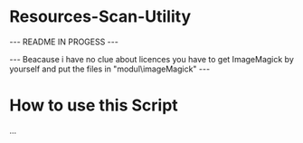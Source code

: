 # Resources-Scan-Utility

--- README IN PROGESS ---

--- Beacause i have no clue about licences you have to get ImageMagick by yourself and put the files in "modul\imageMagick\" ---


# How to use this Script

...
